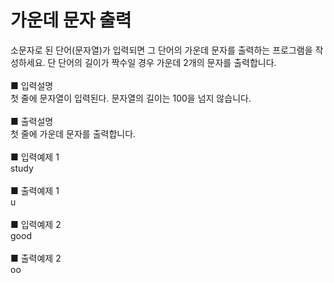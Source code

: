 # 가운데 문자 출력
소문자로 된 단어(문자열)가 입력되면 그 단어의 가운데 문자를 출력하는 프로그램을 작성하세요. 단 단어의 길이가 짝수일 경우 가운데 2개의 문자를 출력합니다.<br>
<br>
■ 입력설명<br>
첫 줄에 문자열이 입력된다. 문자열의 길이는 100을 넘지 않습니다.<br>
<br>
■ 출력설명<br>
첫 줄에 가운데 문자를 출력합니다.<br>
<br>
■ 입력예제 1<br>
study<br>
<br>
■ 출력예제 1<br>
u<br>
<br>
■ 입력예제 2<br>
good<br>
<br>
■ 출력예제 2<br>
oo